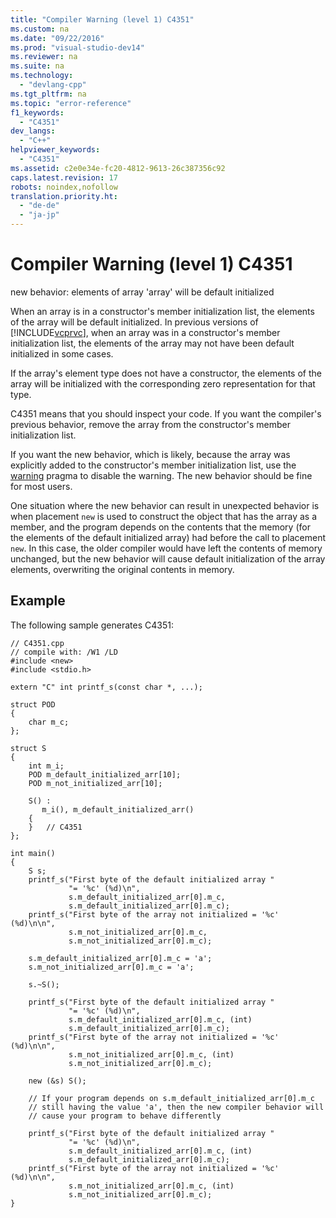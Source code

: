 ```yaml
---
title: "Compiler Warning (level 1) C4351"
ms.custom: na
ms.date: "09/22/2016"
ms.prod: "visual-studio-dev14"
ms.reviewer: na
ms.suite: na
ms.technology: 
  - "devlang-cpp"
ms.tgt_pltfrm: na
ms.topic: "error-reference"
f1_keywords: 
  - "C4351"
dev_langs: 
  - "C++"
helpviewer_keywords: 
  - "C4351"
ms.assetid: c2e0e34e-fc20-4812-9613-26c387356c92
caps.latest.revision: 17
robots: noindex,nofollow
translation.priority.ht: 
  - "de-de"
  - "ja-jp"
---
```

# Compiler Warning (level 1) C4351
new behavior: elements of array 'array' will be default initialized  
  
 When an array is in a constructor's member initialization list, the elements of the array will be default initialized. In previous versions of [!INCLUDE[vcprvc](../vs140/includes/vcprvc_md.md)], when an array was in a constructor's member initialization list, the elements of the array may not have been default initialized in some cases.  
  
 If the array's element type does not have a constructor, the elements of the array will be initialized with the corresponding zero representation for that type.  
  
 C4351 means that you should inspect your code. If you want the compiler's previous behavior, remove the array from the constructor's member initialization list.  
  
 If you want the new behavior, which is likely, because the array was explicitly added to the constructor's member initialization list, use the [warning](../vs140/warning.md) pragma to disable the warning. The new behavior should be fine for most users.  
  
 One situation where the new behavior can result in unexpected behavior is when placement `new` is used to construct the object that has the array as a member, and the program depends on the contents that the memory (for the elements of the default initialized array) had before the call to placement `new`. In this case, the older compiler would have left the contents of memory unchanged, but the new behavior will cause default initialization of the array elements, overwriting the original contents in memory.  
  
## Example  
 The following sample generates C4351:  
  
```  
// C4351.cpp  
// compile with: /W1 /LD  
#include <new>  
#include <stdio.h>  
  
extern "C" int printf_s(const char *, ...);  
  
struct POD   
{  
    char m_c;  
};  
  
struct S   
{  
    int m_i;  
    POD m_default_initialized_arr[10];  
    POD m_not_initialized_arr[10];  
  
    S() :  
       m_i(), m_default_initialized_arr()   
    {  
    }   // C4351  
};  
  
int main()   
{  
    S s;  
    printf_s("First byte of the default initialized array "  
             "= '%c' (%d)\n",   
             s.m_default_initialized_arr[0].m_c,   
             s.m_default_initialized_arr[0].m_c);  
    printf_s("First byte of the array not initialized = '%c' (%d)\n\n",   
             s.m_not_initialized_arr[0].m_c,  
             s.m_not_initialized_arr[0].m_c);  
  
    s.m_default_initialized_arr[0].m_c = 'a';  
    s.m_not_initialized_arr[0].m_c = 'a';     
  
    s.~S();  
  
    printf_s("First byte of the default initialized array "  
             "= '%c' (%d)\n",   
             s.m_default_initialized_arr[0].m_c, (int)   
             s.m_default_initialized_arr[0].m_c);  
    printf_s("First byte of the array not initialized = '%c' (%d)\n\n",   
             s.m_not_initialized_arr[0].m_c, (int)   
             s.m_not_initialized_arr[0].m_c);  
  
    new (&s) S();  
  
    // If your program depends on s.m_default_initialized_arr[0].m_c   
    // still having the value 'a', then the new compiler behavior will   
    // cause your program to behave differently  
  
    printf_s("First byte of the default initialized array "  
             "= '%c' (%d)\n",   
             s.m_default_initialized_arr[0].m_c, (int)   
             s.m_default_initialized_arr[0].m_c);  
    printf_s("First byte of the array not initialized = '%c' (%d)\n\n",   
             s.m_not_initialized_arr[0].m_c, (int)   
             s.m_not_initialized_arr[0].m_c);  
}  
```